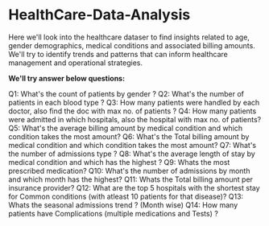 # HealthCare-Data-Analysis
Here we'll look into the healthcare dataser to find insights related to age, gender demographics, medical conditions and associated billing amounts.
We'll try to identify trends and patterns that can inform healthcare management and operational strategies.

**We'll try answer below questions:**

Q1: What's the count of patients by gender ?
Q2: What's the number of patients in each blood type ?
Q3: How many patients were handled by each doctor, also find the doc with max no. of patients ?
Q4: How many patients were admitted in which hospitals, also the hospital with max no. of patients?
Q5: What's the average billing amount by medical condition and which condition takes the most amount?
Q6: What's the Total billing amount by medical condition and which condition takes the most amount?
Q7: What's the number of admissions type ?
Q8: What's the average length of stay by medical condition and which has the highest ?
Q9: Whats the most prescribed medication?
Q10: What's the number of admissions by month and which month has the highest?
Q11: Whats the Total billing amount per insurance  provider?
Q12: What are the top 5 hospitals with the shortest stay for Common conditions (with atleast 10 patients for that disease)?
Q13: Whats the seasonal admissions trend ? (Month wise)
Q14: How many patients have Complications (multiple medications and Tests) ?


